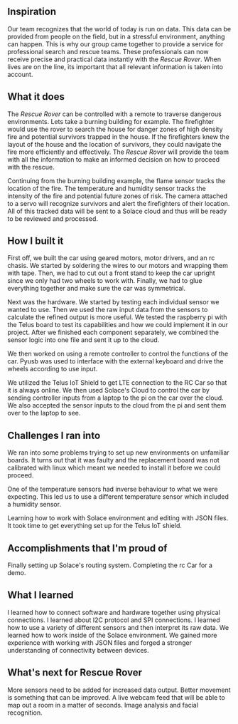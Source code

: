 ## Inspiration
Our team recognizes that the world of today is run on data. This data can be provided from people on the field, but in a stressful environment, anything can happen. This is why our group came together to provide a service for professional search and rescue teams. These professionals can now receive precise and practical data instantly with the _Rescue Rover_. When lives are on the line, its important that all relevant information is taken into account. 

## What it does
The _Rescue Rover_ can be controlled with a remote to traverse dangerous environments. Lets take a burning building for example. The firefighter would use the rover to search the house for danger zones of high density fire and potential survivors trapped in the house. If the firefighters knew the layout of the house and the location of survivors, they could navigate the fire more efficiently and effectively. The _Rescue Rover_ will provide the team with all the information to make an informed decision on how to proceed with the rescue. 

Continuing from the burning building example, the flame sensor tracks the location of the fire. The temperature and humidity sensor tracks the intensity of the fire and potential future zones of risk. The camera attached to a servo will recognize survivors and alert the firefighters of their location. All of this tracked data will be sent to a Solace cloud and thus will be ready to be reviewed and processed.

## How I built it
First off, we built the car using geared motors, motor drivers, and an rc chasis. We started by soldering the wires to our motors and wrapping them with tape. Then, we had to cut out a front stand to keep the car upright since we only had two wheels to work with. Finally, we had to glue everything together and make sure the car was symmetrical. 

Next was the hardware. We started by testing each individual sensor we wanted to use. Then we used the raw input data from the sensors to calculate the refined output is more useful. We tested the raspberry pi with the Telus board to test its capabilities and how we could implement it in our project. After we finished each component separately, we combined the sensor logic into one file and sent it up to the cloud. 

We then worked on using a remote controller to control the functions of the car. Pyusb was used to interface with the external keyboard and drive the wheels according to use input.

We utilized the Telus IoT Shield to get LTE connection to the RC Car so that it is always online. We then used Solace's Cloud to control the car by sending controller inputs from a laptop to the pi on the car over the cloud. We also accepted the sensor inputs to the cloud from the pi and sent them over to the laptop to see.

## Challenges I ran into
We ran into some problems trying to set up new environments on unfamiliar boards. It turns out that it was faulty and the replacement board was not calibrated with linux which meant we needed to install it before we could proceed. 

One of the temperature sensors had inverse behaviour to what we were expecting. This led us to use a different temperature sensor which included a humidity sensor. 

Learning how to work with Solace environment and editing with JSON files. It took time to get everything set up for the Telus IoT shield. 

## Accomplishments that I'm proud of
Finally setting up Solace's routing system. Completing the rc Car for a demo. 

## What I learned
I learned how to connect software and hardware together using physical connections. I learned about I2C protocol and SPI connections. I learned how to use a variety of different sensors and then interpret its raw data. We learned how to work inside of the Solace environment. We gained more experience with working with JSON files and forged a stronger understanding of connectivity between devices. 

## What's next for Rescue Rover
More sensors need to be added for increased data output. Better movement is something that can be improved. A live webcam feed that will be able to map out a room in a matter of seconds. Image analysis and facial recognition.
